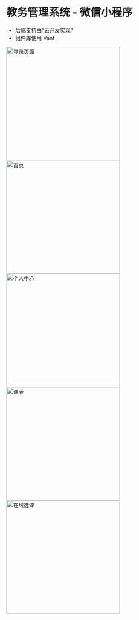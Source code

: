 # 教务管理系统 - 微信小程序

- 后端支持由“云开发实现”
- 组件库使用 Vant

<img src="https://secure-cdn.wol.tv/static%2Fqk41WZkFQPsvM4gjEdM9HX%2Fimage.png?auth_key=1621770724-t85FtamQ4ia7YcaVQ8mVF8-0-153069b6ada100c08b15152370618700" width="300" alt="登录页面">

<img src="https://secure-cdn.wol.tv/static%2Fd6mLzefKk1pREcWFme8voS%2Fimage.png?auth_key=1621770744-c3WATjYmf4HyMmA3HJvGkK-0-86a4078c0af4fabf75cdd359b72f1859" width="300" alt="首页">

<img src="https://secure-cdn.wol.tv/static%2FaTYa2taBwvCRT3RH99h2je%2Fimage.png?auth_key=1621770760-vFzgwEgEE8ji2rRq5uqzsF-0-4e96abe6c93cd4dad69a8b3434fedc91" width="300" alt="个人中心">

<img src="https://secure-cdn.wol.tv/static%2F95NYSUFwRftSfvHFLbbr3i%2Fimage.png?auth_key=1621770778-d7c1bJ93K8MTYucwdW2Dvj-0-b86c7b5b79cae55aa5ca70a09eae8669" width="300" alt="课表">

<img src="https://secure-cdn.wol.tv/static%2FmRBDVvDHqNG33TKiAdF3Rb%2Fimage.png?auth_key=1621770795-fTcdeHNcaaekas6WYTJ2Z1-0-d6859d0d8fcf5c7b32af6618335e30b5" width="300" alt="在线选课">

